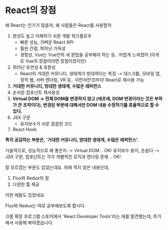 # React의 장점

왜 React는 인기가 많을까, 왜 사람들은 React를 사용할까

1. 완성도 높고 이해하기 쉬운 개발 워크플로우
    - 빠른 성능, 가벼운 React API
    - 훨씬 간결, 뛰어난 가독성
    - 경험상, Vue는 Vue만의 새 문법을 공부해야 하는 등.. 어렵게 느껴졌어 (이게 또 Vue의 장점이라면 장점이겠지만)
2. 뛰어난 유연성 & 호환성
    - React의 거대한 커뮤니티, 생태계가 방대하다는 특징 -> 데스크톱, 모바일 앱, 정적 웹, 서버 렌더링, VR 등.. 이런저런것까지! React로 재사용 가능
3. **거대한 커뮤니티, 방대한 생태계, 수많은 레퍼런스**
4. 손쉬운 컴포넌트 재사용성
5. **Virtual DOM -> 전체 DOM을 변경하지 않고 (애초에, DOM 변경이라는 것은 부하가 큰 조작이다), 변경된 부분에 대해서만 DOM 내용 수정하기를 효율적으로 할 수 있다.**
6. JSX 구문
    - 유지보수가 쉬운 깔끔한 코드
7. React Hook

**특히 공감하는 부분은, '거대한 커뮤니티, 방대한 생태계, 수많은 레퍼런스'.**

기술적으로, 성능적으로 왜 좋은지 -> Virtual DOM .. OK!
유지보수 용이, 손쉽다 -> JSX 구문, 컴포넌트는 각각 개별적인 로직과 렌더링 존재 .. OK!

잘 모르겠는 부분도 있었는데요. 위에 적지 않은 내용인데,

1. Flux와 Redux의 힘
2. 다양한 툴 제공

이런 애들도 있었네요.

Flux와 Redux는 따로 공부해보도록 합시다.

크롬 확장 프로그램 스토어에서 'React Developer Tools'라는 애를 발견했는데, 추가해서 사용해 봐야겠습니다.
